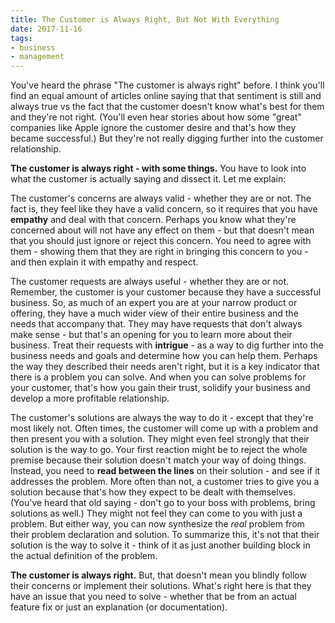 ```yaml
---
title: The Customer is Always Right, But Not With Everything
date: 2017-11-16
tags:
- business
- management
---
```

You've heard the phrase "The customer is always right" before.  I think you'll find an equal amount of articles online saying that that sentiment is still and always true vs the fact that the customer doesn't know what's best for them and they're not right.  (You'll even hear stories about how some "great" companies like Apple ignore the customer desire and that's how they became successful.) But they're not really digging further into the customer relationship.

<!--more-->

**The customer is always right - with some things.**  You have to look into what the customer is actually saying and dissect it.  Let me explain:

The customer's concerns are always valid - whether they are or not.  The fact is, they feel like they have a valid concern, so it requires that you have **empathy** and deal with that concern.  Perhaps you know what they're concerned about will not have any effect on them - but that doesn't mean that you should just ignore or reject this concern.  You need to agree with them - showing them that they are right in bringing this concern to you - and then explain it with empathy and respect.

The customer requests are always useful - whether they are or not.  Remember, the customer is your customer because they have a successful business.  So, as much of an expert you are at your narrow product or offering, they have a much wider view of their entire business and the needs that accompany that.  They may have requests that don't always make sense - but that's an opening for you to learn more about their business.  Treat their requests with **intrigue** - as a way to dig further into the business needs and goals and determine how you can help them.  Perhaps the way they described their needs aren't right, but it is a key indicator that there is a problem you can solve.  And when you can solve problems for your customer, that's how you gain their trust, solidify your business and develop a more profitable relationship.

The customer's solutions are always the way to do it - except that they're most likely not.  Often times, the customer will come up with a problem and then present you with a solution.  They might even feel strongly that their solution is the way to go.  Your first reaction might be to reject the whole premise because their solution doesn't match your way of doing things.  Instead, you need to **read between the lines** on their solution - and see if it addresses the problem.  More often than not, a customer tries to give you a solution because that's how they expect to be dealt with themselves. (You've heard that old saying - don't go to your boss with problems, bring solutions as well.)  They might not feel they can come to you with just a problem.  But either way, you can now synthesize the _real_ problem from their problem declaration and solution.  To summarize this, it's not that their solution is the way to solve it - think of it as just another building block in the actual definition of the problem.

**The customer is always right.** But, that doesn't mean you blindly follow their concerns or implement their solutions.  What's right here is that they have an issue that you need to solve - whether that be from an actual feature fix or just an explanation (or documentation).
